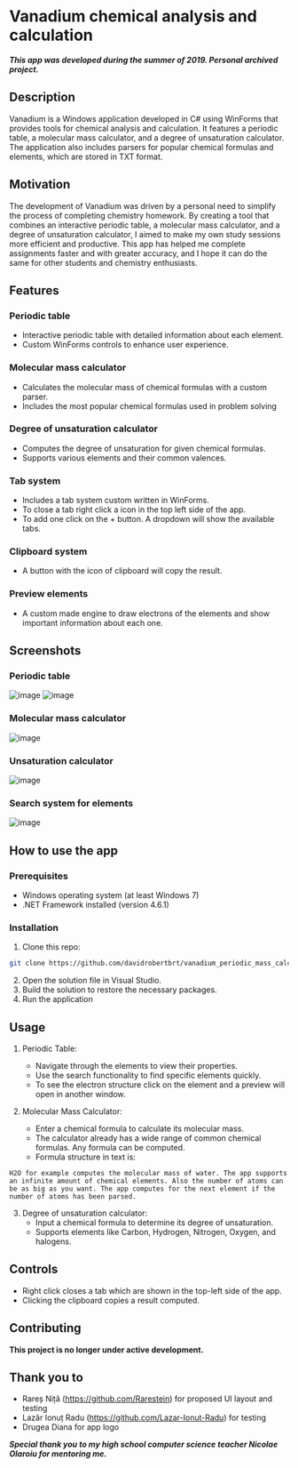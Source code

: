 # Vanadium chemical analysis and calculation

***This app was developed during the summer of 2019. Personal archived project.***

## Description
Vanadium is a Windows application developed in C# using WinForms that provides tools for chemical analysis and calculation. It features a periodic table, a molecular mass calculator, and a degree of unsaturation calculator. The application also includes parsers for popular chemical formulas and elements, which are stored in TXT format.

## Motivation
The development of Vanadium was driven by a personal need to simplify the process of completing chemistry homework. By creating a tool that combines an interactive periodic table, a molecular mass calculator, and a degree of unsaturation calculator, I aimed to make my own study sessions more efficient and productive. This app has helped me complete assignments faster and with greater accuracy, and I hope it can do the same for other students and chemistry enthusiasts.

## Features

### Periodic table
- Interactive periodic table with detailed information about each element.
- Custom WinForms controls to enhance user experience.

### Molecular mass calculator
- Calculates the molecular mass of chemical formulas with a custom parser.
- Includes the most popular chemical formulas used in problem solving

### Degree of unsaturation calculator
- Computes the degree of unsaturation for given chemical formulas.
- Supports various elements and their common valences.

### Tab system
- Includes a tab system custom written in WinForms.
- To close a tab right click a icon in the top left side of the app.
- To add one click on the + button. A dropdown will show the available tabs.

### Clipboard system
- A button with the icon of clipboard will copy the result.

### Preview elements
- A custom made engine to draw electrons of the elements and show important information about each one.

## Screenshots

### Periodic table
![image](https://github.com/user-attachments/assets/46f5affe-fcb2-4fe5-b3d7-076490a78a17)
![image](https://github.com/user-attachments/assets/056079b4-5dae-492e-b50f-65751d08a8fc)

### Molecular mass calculator
![image](https://github.com/user-attachments/assets/990408fa-29de-41a3-bb95-718dd21046f3)

### Unsaturation calculator
![image](https://github.com/user-attachments/assets/496701ab-93cd-4bf4-94f5-c39545e4566d)

### Search system for elements
![image](https://github.com/user-attachments/assets/0322e0a6-ad82-4bf0-ad1a-830b62933961)

## How to use the app

### Prerequisites
- Windows operating system (at least Windows 7)
- .NET Framework installed (version 4.6.1)

### Installation
1. Clone this repo:
```bash
git clone https://github.com/davidrobertbrt/vanadium_periodic_mass_calculator.git
```

2. Open the solution file in Visual Studio.
3. Build the solution to restore the necessary packages.
4. Run the application

## Usage
1. Periodic Table:
   - Navigate through the elements to view their properties.
   - Use the search functionality to find specific elements quickly.
   - To see the electron structure click on the element and a preview will open in another window.

2. Molecular Mass Calculator:
    - Enter a chemical formula to calculate its molecular mass.
    - The calculator already has a wide range of common chemical formulas. Any formula can be computed.
    - Formula structure in text is: 
```
H2O for example computes the molecular mass of water. The app supports an infinite amount of chemical elements. Also the number of atoms can be as big as you want. The app computes for the next element if the number of atoms has been parsed.
```
3. Degree of unsaturation calculator:
    - Input a chemical formula to determine its degree of unsaturation.
    - Supports elements like Carbon, Hydrogen, Nitrogen, Oxygen, and halogens.

## Controls
- Right click closes a tab which are shown in the top-left side of the app.
- Clicking the clipboard copies a result computed.

## Contributing
**This project is no longer under active development.**

## Thank you to
- Rareș Niță (https://github.com/Rarestein) for proposed UI layout and testing
- Lazăr Ionuț Radu (https://github.com/Lazar-Ionut-Radu) for testing
- Drugea Diana for app logo

***Special thank you to my high school computer science teacher Nicolae Olaroiu for mentoring me.***


